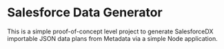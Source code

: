 # Salesforce Data Generator

This is a simple proof-of-concept level project to generate SalesforceDX importable JSON data plans from Metadata via a simple Node application.
